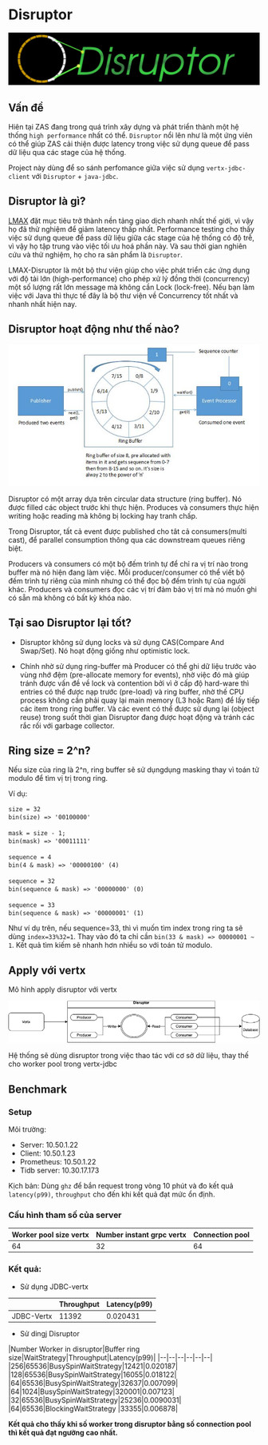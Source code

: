 # Disruptor 

<img src="./public/images/disruptor.png" />

## Vấn đề

Hiên  tại ZAS đang trong quá trình xây dựng và phát triển thành một hệ thống `high performance` nhất có thể. `Disruptor` nổi lên như là một ứng viên có thể giúp ZAS cải thiện được latency trong việc sử dụng queue để pass dữ liệu qua các stage của hệ thống. 

Project này dùng để so sánh perfomance giữa việc sử dụng `vertx-jdbc-client` với `Disruptor` + `java-jdbc`.

## Disruptor là gì?

[LMAX](https://www.lmax.com/) đặt mục tiêu trở thành nền tảng giao dịch nhanh nhất thế giới, vì vậy họ đã thử nghiệm để giảm latency thấp nhất. Performance testing cho thấy việc sử dụng queue để pass dữ liệu giữa các stage của hệ thống có độ trễ, vì vậy họ tập trung vào việc tối ưu hoá phần này. Và sau thời gian nghiên cứu và thử nghiệm, họ cho ra sản phẩm là `Disruptor`.

LMAX-Disruptor là một bộ thư viện giúp cho việc phát triển các ứng dụng với độ tải lớn (high-performance) cho phép xử lý đồng thời (concurrency) một số lượng rất lớn message mà không cần Lock (lock-free). Nếu bạn làm việc với Java thì thực tế đây là bộ thư viện về Concurrency tốt nhất và nhanh nhất hiện nay.

## Disruptor hoạt động như thế nào?

<img src="./public/images/RingBuffer.jpg"/>

Disruptor có một array dựa trên circular data structure (ring buffer). Nó được filled các object trước khi thực hiện. Produces và consumers thực hiện writing hoặc reading mà không bị locking hay tranh chấp.

Trong Disruptor, tất cả event được published cho tât cả consumers(multi cast), để parallel consumption thông qua các downstream queues riêng biệt.

Producers và consumers có một bộ đếm trình tự để chỉ ra vị trí nào trong buffer mà nó hiện đang làm việc. Mỗi producer/consumer có thể viết bộ đếm trình tự riêng của mình nhưng có thể đọc bộ đếm trình tự của người khác. Producers và consumers đọc các vị trí đảm bảo vị trí mà nó muốn ghi có sẵn mà không có bất kỳ khóa nào.

## Tại sao Disruptor lại tốt?

- Disruptor không sử dụng locks và sử dụng CAS(Compare And Swap/Set). Nó hoạt động giống như optimistic lock.

- Chính nhờ sử dụng ring-buffer mà Producer có thể ghi dữ liệu trước vào vùng nhớ đệm (pre-allocate memory for events), nhờ việc đó mà giúp tránh được vấn đề về lock và contention bởi vì ở cấp độ hard-ware thì entries có thể được nạp trước (pre-load) và ring buffer, nhờ thế CPU process không cần phải quay lại main memory (L3 hoặc Ram) để lấy tiếp các item trong ring buffer. Và các event có thể được sử dụng lại (object reuse) trong suốt thời gian Disruptor đang được hoạt động và tránh các rắc rối với garbage collector.

## Ring size = 2^n?

Nếu size của ring là 2^n, ring buffer sẽ sử dụngdụng masking thay vì toán tử modulo để tìm vị trị trong ring.

Ví dụ:
```log
size = 32
bin(size) => '00100000'

mask = size - 1;
bin(mask) => '00011111'

sequence = 4
bin(4 & mask) => '00000100' (4)

sequence = 32
bin(sequence & mask) => '00000000' (0)

sequence = 33
bin(sequence & mask) => '00000001' (1)
```

Như ví dụ trên, nếu sequence=33, thì vì muốn tìm index trong ring ta sẽ dùng `index=33%32=1`. Thay vào đó ta chỉ cần `bin(33 & mask) => 00000001 ~ 1`. Kết quả tìm kiếm sẽ nhanh hơn nhiều so với toán tử modulo.


## Apply với vertx

Mô hình apply disruptor với vertx

<img src="./public/images/apply-vertx.png"/>

Hệ thống sẽ dùng disruptor trong việc thao tác với cơ sở dữ liệu, thay thế cho worker pool trong vertx-jdbc

## Benchmark

### Setup

Môi trường:
- Server: 10.50.1.22
- Client: 10.50.1.23
- Prometheus: 10.50.1.22
- Tidb server: 10.30.17.173

Kịch bản: Dùng `ghz` để bắn request trong vòng 10 phút và đo kết quả `latency(p99)`, `throughput` cho đến khi kết quả đạt mức ổn định.

### Cấu hình tham số của server

|Worker pool size vertx|Number instant grpc vertx|Connection pool|
|--|--|--|
|64|32|64|

### Kết quả:

- Sử dụng JDBC-vertx

||Throughput|Latency(p99)|
|--|--|--|
|JDBC-Vertx|11392|0.020431|

- Sử dingj Disruptor
  
|Number Worker in disruptor|Buffer ring size|WaitStrategy|Throughput|Latency(p99)|
|--|--|--|--|--|--|
|256|65536|BusySpinWaitStrategy|12421|0.020187|
|128|65536|BusySpinWaitStrategy|16055|0.018122|
|64|65536|BusySpinWaitStrategy|32637|0.007099|
|64|1024|BusySpinWaitStrategy|320001|0.007123|
|32|65536|BusySpinWaitStrategy|25236|0.0090031|
|64|65536|BlockingWaitStrategy |33355|0.006878|

<b>Kết quả cho thấy khi số worker trong disruptor bằng số connection pool thì kết quả đạt ngưỡng cao nhất.<b>




